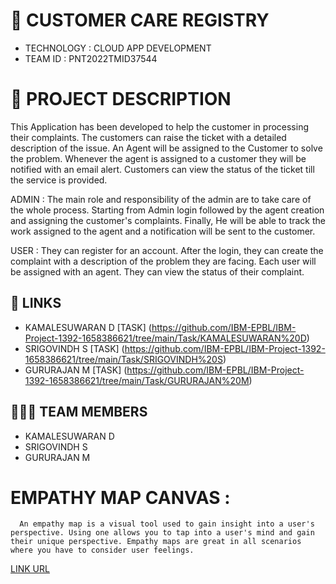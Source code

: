 
# 🛃 CUSTOMER CARE REGISTRY

- TECHNOLOGY : CLOUD APP DEVELOPMENT
- TEAM ID    : PNT2022TMID37544

# 📒 PROJECT DESCRIPTION

This Application has been developed to help the customer in processing their complaints.  The customers can raise the ticket with a detailed description of the issue.  An Agent will be assigned to the Customer to solve the problem.  Whenever the agent is assigned to a customer they will be notified with an email alert.  Customers can view the status of the ticket till the service is provided.

 ADMIN :
 The main role and responsibility of the admin are to take care of the whole process.  Starting from Admin login followed by the agent creation and assigning the customer's complaints.  Finally, He will be able to track the work assigned to the agent and a notification will be sent to the customer.

 USER :
 They can register for an account.  After the login, they can create the complaint with a description of the problem they are facing.  Each user will be assigned with an agent.  They can view the status of their complaint.

## 🔗 LINKS
- KAMALESUWARAN D  [TASK] (https://github.com/IBM-EPBL/IBM-Project-1392-1658386621/tree/main/Task/KAMALESUWARAN%20D) 
- SRIGOVINDH S     [TASK] (https://github.com/IBM-EPBL/IBM-Project-1392-1658386621/tree/main/Task/SRIGOVINDH%20S)
- GURURAJAN M      [TASK] (https://github.com/IBM-EPBL/IBM-Project-1392-1658386621/tree/main/Task/GURURAJAN%20M)

## 🧑🏻‍🦰 TEAM MEMBERS

- KAMALESUWARAN D   
- SRIGOVINDH S
- GURURAJAN M

# EMPATHY MAP CANVAS :
      An empathy map is a visual tool used to gain insight into a user's perspective. Using one allows you to tap into a user's mind and gain their unique perspective. Empathy maps are great in all scenarios where you have to consider user feelings.


[LINK URL](https://github.com/IBM-EPBL/IBM-Project-1392-1658386621/blob/main/Empathy%20Map.pdf)
